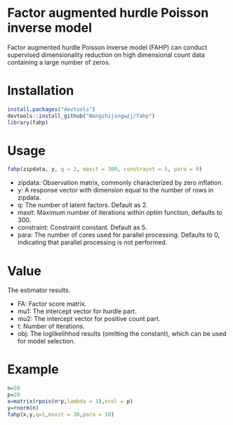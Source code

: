 # Factor augmented hurdle Poisson inverse model
Factor augmented hurdle Poisson inverse model (FAHP) can conduct supervised dimensionality reduction on high dimensional count data containing a large number of zeros.

# Installation
```r
install.packages("devtools")  
devtools::install_github("Wangzhijingwzj/fahp")  
library(fahp) 
```

# Usage
```r
fahp(zipdata, y, q = 2, maxit = 300, constraint = 5, para = 0)
```
* zipdata: Observation matrix, commonly characterized by zero inflation.
* y: A response vector with dimension equal to the number of rows in zipdata.
* q: The number of latent factors. Default as 2.
* maxit: Maximum number of iterations within optim function, defaults to 300.
* constraint: Constraint constant. Default as 5.
* para: The number of cores used for parallel processing. Defaults to 0, indicating that parallel processing is not performed.


# Value
The estimator results.
* FA: Factor score matrix.
* mu1: The intercept vector for hurdle part.
* mu2: The intercept vector for positive count part.
* t: Number of iterations.
* obj: The loglikelihhod results (omitting the constant), which can be used for model selection.


# Example
```r
n=50
p=20
x=matrix(rpois(n*p,lambda = 1),ncol = p)
y=rnorm(n)
fahp(x,y,q=1,maxit = 30,para = 10)
```
